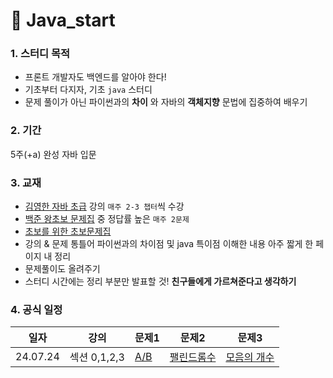 # 📒 Java_start

### 1. 스터디 목적

-   프론트 개발자도 백엔드를 알아야 한다!
-   기초부터 다지자, 기초 `java` 스터디
-   문제 풀이가 아닌 파이썬과의 **차이** 와
    자바의 **객체지향** 문법에 집중하여 배우기

### 2. 기간

5주(+a) 완성 자바 입문

### 3. 교재

-   [김영한 자바 초급](https://www.inflearn.com/course/%EA%B9%80%EC%98%81%ED%95%9C%EC%9D%98-%EC%9E%90%EB%B0%94-%EC%9E%85%EB%AC%B8) 강의 `매주 2-3 챕터`씩 수강
-   [백준 왕초보 문제집](https://www.acmicpc.net/workbook/view/2032) 중 정답률 높은 `매주 2문제`
-   [초보를 위한 초보문제집](https://www.acmicpc.net/workbook/view/2033)
-   강의 & 문제 통틀어 파이썬과의 차이점 및 java 특이점 이해한 내용 아주 짧게 한 페이지 내 정리
-   문제풀이도 올려주기
-   스터디 시간에는 정리 부분만 발표할 것! **친구들에게 가르쳐준다고 생각하기**

### 4. 공식 일정

| 일자     | 강의         | 문제1                                       | 문제2                                              | 문제3                                               |
| -------- | ------------ | ------------------------------------------- | -------------------------------------------------- | --------------------------------------------------- |
| 24.07.24 | 섹션 0,1,2,3 | [A/B](https://www.acmicpc.net/problem/1008) | [팰린드롬수](https://www.acmicpc.net/problem/1259) | [모음의 개수](https://www.acmicpc.net/problem/1264) |
